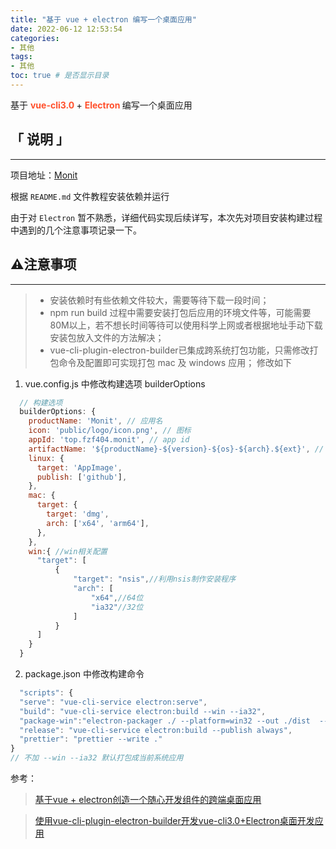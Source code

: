 ```yaml
---
title: "基于 vue + electron 编写一个桌面应用"
date: 2022-06-12 12:53:54
categories:
- 其他
tags:
- 其他
toc: true # 是否显示目录
---
```

基于 <strong> <span style="color: #ff502c">vue-cli3.0 </strong> + <strong> <span style="color: #ff502c">Electron </strong> 编写一个桌面应用

<!-- more -->

## 「 说明 」
------

项目地址：[Monit](https://github.com/fzf404/Monit)

根据 `README.md` 文件教程安装依赖并运行

由于对 `Electron` 暂不熟悉，详细代码实现后续详写，本次先对项目安装构建过程中遇到的几个注意事项记录一下。

##  ⚠️注意事项
------
> * 安装依赖时有些依赖文件较大，需要等待下载一段时间；
> * npm run build 过程中需要安装打包后应用的环境文件等，可能需要80M以上，若不想长时间等待可以使用科学上网或者根据地址手动下载安装包放入文件的方法解决；
> * vue-cli-plugin-electron-builder已集成跨系统打包功能，只需修改打包命令及配置即可实现打包 mac 及 windows 应用；
修改如下
1. vue.config.js 中修改构建选项 builderOptions

```js
  // 构建选项
  builderOptions: {
    productName: 'Monit', // 应用名
    icon: 'public/logo/icon.png', // 图标
    appId: 'top.fzf404.monit', // app id
    artifactName: '${productName}-${version}-${os}-${arch}.${ext}', // 打包命名方式
    linux: {
      target: 'AppImage',
      publish: ['github'],
    },
    mac: {
      target: {
        target: 'dmg',
        arch: ['x64', 'arm64'],
      },
    },
    win:{ //win相关配置
      "target": [
          {
              "target": "nsis",//利用nsis制作安装程序
              "arch": [
                  "x64",//64位
                  "ia32"//32位
              ]
          }
      ]
    }
  }
```

2. package.json 中修改构建命令

```js
  "scripts": {
  "serve": "vue-cli-service electron:serve",
  "build": "vue-cli-service electron:build --win --ia32",
  "package-win":"electron-packager ./ --platform=win32 --out ./dist  --overwrite  --ignore=node_modules --arch=x64",
  "release": "vue-cli-service electron:build --publish always",
  "prettier": "prettier --write ."
}
// 不加 --win --ia32 默认打包成当前系统应用
```

参考：
> [基于vue + electron创造一个随心开发组件的跨端桌面应用](https://juejin.cn/post/7103749039677505566)

> [使用vue-cli-plugin-electron-builder开发vue-cli3.0+Electron桌面开发应用](https://www.jianshu.com/p/dfcf2a6a497c)

